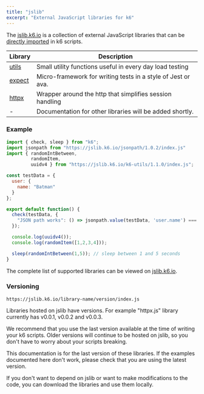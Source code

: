 ```yaml
---
title: "jslib"
excerpt: "External JavaScript libraries for k6"
---
```


The [jslib.k6.io](https://jslib.k6.io/) is a collection of external JavaScript libraries that can be [directly imported](https://k6.io/docs/using-k6/modules#remote-http-s-modules) in k6 scripts.  


| Library | Description |
| -------- | ----------- |
| [utils](/javascript-api/jslib/utils)  | Small utility functions useful in every day load testing |
| [expect](/javascript-api/jslib/expect)  | Micro-framework for writing tests in a style of Jest or ava.  |
| [httpx](/javascript-api/jslib/httpx)  | Wrapper around the http that simplifies session handling |
| -  | Documentation for other libraries will be added shortly. |



### Example

<CodeGroup labels={[]}>

```javascript
import { check, sleep } from "k6";
import jsonpath from "https://jslib.k6.io/jsonpath/1.0.2/index.js"
import { randomIntBetween, 
         randomItem, 
         uuidv4 } from "https://jslib.k6.io/k6-utils/1.1.0/index.js";

const testData = {
  user: {
    name: "Batman"
  }
};

export default function() {
  check(testData, {
    "JSON path works": () => jsonpath.value(testData, 'user.name') === "Batman"
  });

  console.log(uuidv4());
  console.log(randomItem([1,2,3,4]));

  sleep(randomIntBetween(1,5)); // sleep between 1 and 5 seconds
}
```

</CodeGroup>

The complete list of supported libraries can be viewed on [jslib.k6.io](https://jslib.k6.io).

### Versioning

```
https://jslib.k6.io/library-name/version/index.js
```

Libraries hosted on jslib have versions. For example "httpx.js" library currently has v0.0.1, v0.0.2 and v0.0.3. 

We recommend that you use the last version available at the time of writing your k6 scripts. Older versions will continue to be hosted on jslib, so you don't have to worry about your scripts breaking.

This documentation is for the last version of these libraries. If the examples documented here don't work, please check that you are using the latest version.

If you don't want to depend on jslib or want to make modifications to the code, you can download the libraries and use them locally.

